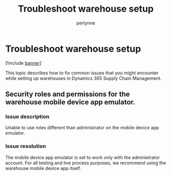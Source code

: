 ﻿---
# required metadata

title: Troubleshoot warehouse setup
description: This topic describes how to fix common issues that you might encounter while setting up warehouses in Dynamics 365 Supply Chain Management.
author: perlynne
manager: tfehr
ms.date: 10/19/2020
ms.topic: article
ms.prod: 
ms.service: dynamics-ax-applications
ms.technology: 

# optional metadata

ms.search.form: 
# ROBOTS: 
audience: Application user
# ms.devlang: 
ms.reviewer: kamaybac
ms.search.scope: Core, Operations
# ms.tgt_pltfrm: 
ms.custom: 
ms.assetid: 
ms.search.region: Global
# ms.search.industry: 
ms.author: perlynne
ms.search.validFrom: 2020-10-19
ms.dyn365.ops.version: 10.0.15
---

# Troubleshoot warehouse setup

[!include [banner](../includes/banner.md)]

This topic describes how to fix common issues that you might encounter while setting up warehouses in Dynamics 365 Supply Chain Management.

## Security roles and permissions for the warehouse mobile device app emulator.

### Issue description

Unable to use roles different than administrator on the mobile device app emulator.

### Issue resolution

The mobile device app emulator is set to work only with the administrator account. For all testing and live process purposes, we recommend using the warehouse mobile device app itself.
